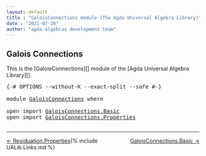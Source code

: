 ```yaml
---
layout: default
title : "GaloisConnections module (The Agda Universal Algebra Library)"
date : "2021-07-26"
author: "agda-algebras development team"
---
```


## <a id="galois-connections">Galois Connections</a>

This is the [GaloisConnections][] module of the [Agda Universal Algebra Library][].

<pre class="Agda">
<a id="311" class="Symbol">{-#</a> <a id="315" class="Keyword">OPTIONS</a> <a id="323" class="Pragma">--without-K</a> <a id="335" class="Pragma">--exact-split</a> <a id="349" class="Pragma">--safe</a> <a id="356" class="Symbol">#-}</a>

<a id="361" class="Keyword">module</a> <a id="368" href="GaloisConnections.html" class="Module">GaloisConnections</a> <a id="386" class="Keyword">where</a>

<a id="393" class="Keyword">open</a> <a id="398" class="Keyword">import</a> <a id="405" href="GaloisConnections.Basic.html" class="Module">GaloisConnections.Basic</a>
<a id="429" class="Keyword">open</a> <a id="434" class="Keyword">import</a> <a id="441" href="GaloisConnections.Properties.html" class="Module">GaloisConnections.Properties</a>

</pre>

-------------------------------------

<span style="float:left;">[← Residuation.Properties](Residuation.Properties.html)</span>
<span style="float:right;">[GaloisConnections.Basic →](GaloisConnections.Basic.html)</span>

{% include UALib.Links.md %}
